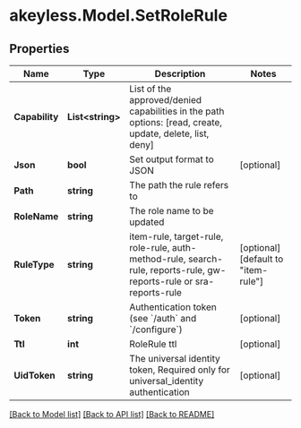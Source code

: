 # akeyless.Model.SetRoleRule

## Properties

Name | Type | Description | Notes
------------ | ------------- | ------------- | -------------
**Capability** | **List&lt;string&gt;** | List of the approved/denied capabilities in the path options: [read, create, update, delete, list, deny] | 
**Json** | **bool** | Set output format to JSON | [optional] 
**Path** | **string** | The path the rule refers to | 
**RoleName** | **string** | The role name to be updated | 
**RuleType** | **string** | item-rule, target-rule, role-rule, auth-method-rule, search-rule, reports-rule, gw-reports-rule or sra-reports-rule | [optional] [default to "item-rule"]
**Token** | **string** | Authentication token (see &#x60;/auth&#x60; and &#x60;/configure&#x60;) | [optional] 
**Ttl** | **int** | RoleRule ttl | [optional] 
**UidToken** | **string** | The universal identity token, Required only for universal_identity authentication | [optional] 

[[Back to Model list]](../README.md#documentation-for-models) [[Back to API list]](../README.md#documentation-for-api-endpoints) [[Back to README]](../README.md)

